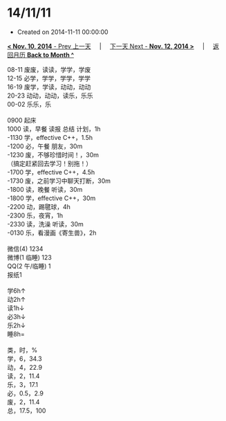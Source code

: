 # 14/11/11

- Created on 2014-11-11 00:00:00

[**< Nov. 10, 2014** - Prev 上一天](/lifelogs/2014/11/d10.md) &nbsp; &nbsp; | &nbsp; &nbsp; [下一天 Next - **Nov. 12, 2014 >**](/lifelogs/2014/11/d12.md) &nbsp; &nbsp; |  &nbsp; &nbsp; [返回月历 **Back to Month ^**](/lifelogs/2014/11/index.md)
<br/><div>08-11 废废，读读，学学，学废</div><div>12-15 必学，学学，学学，学学</div><div>16-19 废学，学读，动动，动动</div><div>20-23 动动，动动，读乐，乐乐</div><div>00-02 乐乐，乐</div><div><br/></div><div>0900 起床</div><div>1000 读，早餐 读报 总结 计划，1h</div><div>-1130 学，effective C++，1.5h</div><div>-1200 必，午餐 朋友，30m</div><div>-1230 废，不够珍惜时间！，30m</div><div>（搞定赶紧回去学习！别拖！）</div><div>-1700 学，effective C++，4.5h</div><div>-1730 废，之前学习中聊天打断，30m</div><div>-1800 读，晚餐 听读，30m</div><div>-1800 学，effective C++，30m</div><div>-2200 动，踢毽球，4h</div><div>-2300 乐，夜宵，1h</div><div>-2330 读，洗澡 听读，30m</div><div>-0130 乐，看漫画《寄生兽》，2h</div><div><br/></div><div>微信(4) 1234</div><div>微博(1 临睡) 123</div><div>QQ(2 午/临睡) 1</div><div>报纸1</div><div><br/></div><div>学6h↑</div><div>动2h↑</div><div>读1h↓</div><div>必3h↓</div><div>乐2h↓</div><div>睡8h=</div><div><br/></div><div>类，时，%</div><div>学，6，34.3</div><div>动，4，22.9</div><div>读，2，11.4</div><div>乐，3，17.1</div><div>必，0.5，2.9</div><div>废，2，11.4</div><div>总，17.5，100</div>
